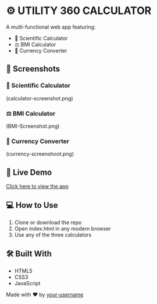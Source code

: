 

# ⚙ UTILITY 360 CALCULATOR

A multi-functional web app featuring:

- 🧮 Scientific Calculator  
- ⚖ BMI Calculator  
- 💱 Currency Converter

## 📸 Screenshots

### 🧮 Scientific Calculator
(calculator-screenshot.png)

### ⚖ BMI Calculator
(BMI-Screenshot.png)

### 💱 Currency Converter
(currency-screenshoot.png)


## 🚀 Live Demo

[Click here to view the app](https://your-username.github.io/utility-360-calculator)

## 💻 How to Use

1. Clone or download the repo
2. Open index.html in any modern browser
3. Use any of the three calculators

## 🛠 Built With

- HTML5
- CSS3
- JavaScript

Made with ❤ by [your-username](https://github.com/your-username)

